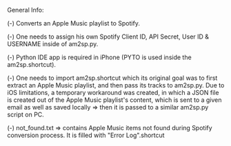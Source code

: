 
General Info:


(-) Converts an Apple Music playlist to Spotify.


(-) One needs to assign his own Spotify Client ID, API Secret, User ID & USERNAME inside of am2sp.py.


(-) Python IDE app is required in iPhone (PYTO is used inside the am2sp.shortcut).


(-) One needs to import am2sp.shortcut which its original goal was to first extract an Apple Music playlist, and then pass its tracks to am2sp.py. Due to iOS limitations, a temporary workaround was created, in which a JSON file is created out of the Apple Music playlist's content, which is sent to a given email as well as saved locally => then it is passed to a similar am2sp.py script on PC.


(-) not_found.txt => contains Apple Music items not found during Spotify conversion process. It is filled with "Error Log".shortcut